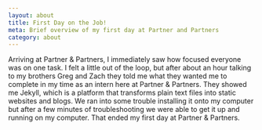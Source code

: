 ```yaml
---
layout: about
title: First Day on the Job!
meta: Brief overview of my first day at Partner and Partners
category: about
---
```

Arriving at Partner & Partners, I immediately saw how focused everyone was on one task. I felt a little out of the loop, but after about an hour talking to my brothers Greg and Zach they told me what they wanted me to complete in my time as an intern here at Partner & Partners. They showed me Jekyll, which is a platform that transforms plain text files into static websites and blogs. We ran into some trouble installing it onto my computer but after a few minutes of troubleshooting we were able to get it up and running on my computer. That ended my first day at Partner & Partners.
